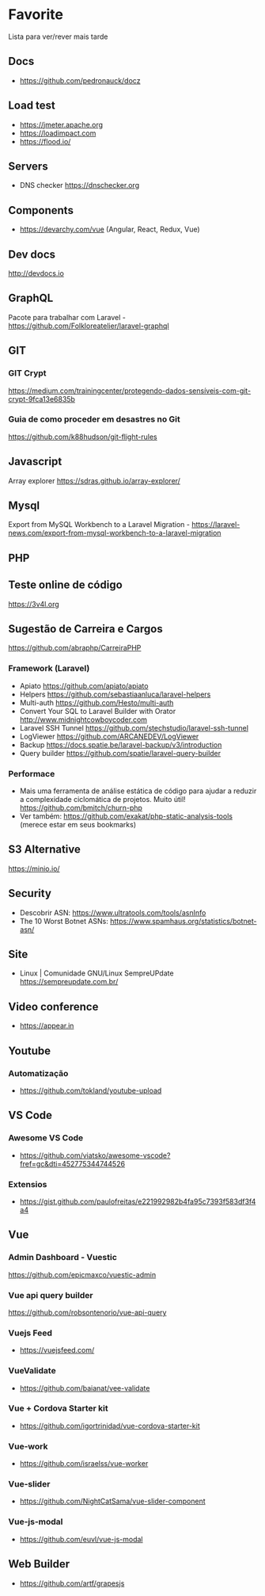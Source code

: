 # Favorite
Lista para ver/rever mais tarde

## Docs
 - https://github.com/pedronauck/docz
 
## Load test
 - https://jmeter.apache.org
 - https://loadimpact.com
 - https://flood.io/

## Servers
 - DNS checker https://dnschecker.org

## Components
 - https://devarchy.com/vue (Angular, React, Redux, Vue)
 
## Dev docs
http://devdocs.io

## GraphQL
 Pacote para trabalhar com Laravel - https://github.com/Folkloreatelier/laravel-graphql

## GIT
### GIT Crypt
https://medium.com/trainingcenter/protegendo-dados-sensíveis-com-git-crypt-9fca13e6835b
### Guia de como proceder em desastres no Git
https://github.com/k88hudson/git-flight-rules

## Javascript
 Array explorer https://sdras.github.io/array-explorer/

## Mysql
Export from MySQL Workbench to a Laravel Migration - https://laravel-news.com/export-from-mysql-workbench-to-a-laravel-migration

## PHP
## Teste online de código
https://3v4l.org

## Sugestão de Carreira e Cargos
https://github.com/abraphp/CarreiraPHP

### Framework (Laravel)
- Apiato
    https://github.com/apiato/apiato
- Helpers
    https://github.com/sebastiaanluca/laravel-helpers
- Multi-auth
    https://github.com/Hesto/multi-auth
- Convert Your SQL to Laravel Builder with Orator
    http://www.midnightcowboycoder.com
- Laravel SSH Tunnel
    https://github.com/stechstudio/laravel-ssh-tunnel
- LogViewer
    https://github.com/ARCANEDEV/LogViewer
- Backup
    https://docs.spatie.be/laravel-backup/v3/introduction
- Query builder
    https://github.com/spatie/laravel-query-builder

### Performace
- Mais uma ferramenta de análise estática de código para ajudar a reduzir a complexidade ciclomática de projetos. Muito útil!
https://github.com/bmitch/churn-php
 - Ver também: https://github.com/exakat/php-static-analysis-tools (merece estar em seus bookmarks)

## S3 Alternative
https://minio.io/

## Security
- Descobrir ASN: https://www.ultratools.com/tools/asnInfo
- The 10 Worst Botnet ASNs: https://www.spamhaus.org/statistics/botnet-asn/

## Site
- Linux | Comunidade GNU/Linux SempreUPdate
      https://sempreupdate.com.br/

## Video conference
- https://appear.in

## Youtube
### Automatização
- https://github.com/tokland/youtube-upload

## VS Code
###  Awesome VS Code
- https://github.com/viatsko/awesome-vscode?fref=gc&dti=452775344744526

### Extensios
- https://gist.github.com/paulofreitas/e221992982b4fa95c7393f583df3f4a4

## Vue
### Admin Dashboard - Vuestic
https://github.com/epicmaxco/vuestic-admin

### Vue api query builder
https://github.com/robsontenorio/vue-api-query

### Vuejs Feed
- https://vuejsfeed.com/

### VueValidate
- https://github.com/baianat/vee-validate

### Vue + Cordova Starter kit
- https://github.com/igortrinidad/vue-cordova-starter-kit

### Vue-work
 - https://github.com/israelss/vue-worker

### Vue-slider
 - https://github.com/NightCatSama/vue-slider-component

### Vue-js-modal
- https://github.com/euvl/vue-js-modal

## Web Builder
- https://github.com/artf/grapesjs

